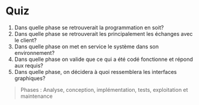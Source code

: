 # Quiz

1. Dans quelle phase se retrouverait la programmation en soit?
2. Dans quelle phase se retrouverait les principalement les échanges avec le client?
3. Dans quelle phase on met en service le système dans son environnement?
4. Dans quelle phase on valide que ce qui a été codé fonctionne et répond aux requis?
5. Dans quelle phase, on décidera à quoi ressemblera les interfaces graphiques?


> Phases : Analyse, conception, implémentation, tests, exploitation et maintenance 
